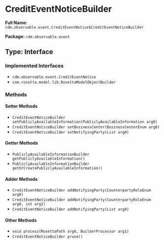 # CreditEventNoticeBuilder

**Full Name:** `cdm.observable.event.CreditEventNotice$CreditEventNoticeBuilder`

**Package:** `cdm.observable.event`

## Type: Interface

### Implemented Interfaces

- `cdm.observable.event.CreditEventNotice`
- `com.rosetta.model.lib.RosettaModelObjectBuilder`

### Methods

#### Setter Methods

- `CreditEventNoticeBuilder setPubliclyAvailableInformation(PubliclyAvailableInformation arg0)`
- `CreditEventNoticeBuilder setBusinessCenter(BusinessCenterEnum arg0)`
- `CreditEventNoticeBuilder setNotifyingParty(List arg0)`

#### Getter Methods

- `PubliclyAvailableInformationBuilder getPubliclyAvailableInformation()`
- `PubliclyAvailableInformationBuilder getOrCreatePubliclyAvailableInformation()`

#### Adder Methods

- `CreditEventNoticeBuilder addNotifyingParty(CounterpartyRoleEnum arg0)`
- `CreditEventNoticeBuilder addNotifyingParty(CounterpartyRoleEnum arg0, int arg1)`
- `CreditEventNoticeBuilder addNotifyingParty(List arg0)`

#### Other Methods

- `void process(RosettaPath arg0, BuilderProcessor arg1)`
- `CreditEventNoticeBuilder prune()`

